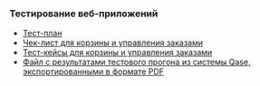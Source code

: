 ### Тестирование веб-приложений
* [Тест-план](https://docs.google.com/spreadsheets/d/12iYzqXTTV6X8KBJ7turvWTFjyO7HQDPYl9cyR6G3wfw/edit?usp=sharing)  
* [Чек-лист для корзины и управления заказами](https://docs.google.com/spreadsheets/d/1Qfbpx6PcUbPhfi-1xTGyeupxyXb08T_uAKc5CdEjFpw/edit?gid=882206325#gid=882206325) 
* [Тест-кейсы для корзины и управления заказами](https://app.qase.io/project/G10?previewMode=side&suite=18&tab=properties)
* [Файл с результатами тестового прогона из системы Qase, экспортированными в формате PDF](https://github.com/NagornovaQA/web/blob/main/%D0%A0%D0%B5%D0%B7%D1%83%D0%BB%D1%8C%D1%82%D0%B0%D1%82%D1%8B%20%D1%82%D0%B5%D1%81%D1%82%D0%BE%D0%B2%D0%BE%D0%B3%D0%BE%20%D0%BF%D1%80%D0%BE%D0%B3%D0%BE%D0%BD%D0%B0%20web.pdf)
